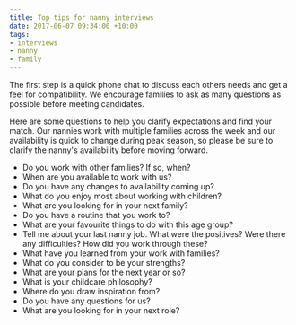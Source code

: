 ```yaml
---
title: Top tips for nanny interviews
date: 2017-06-07 09:34:00 +10:00
tags:
- interviews
- nanny
- family
---
```


The first step is a quick phone chat to discuss each others needs and get a feel for compatibility. We encourage families to ask as many questions as possible before meeting candidates.

Here are some questions to help you clarify expectations and find your match. Our nannies work with multiple families across the week and our availability is quick to change during peak season, so please be sure to clarify the nanny's availability before moving forward. 

* Do you work with other families? If so, when? 
* When are you available to work with us? 
* Do you have any changes to availability coming up? 
* What do you enjoy most about working with children? 
* What are you looking for in your next family? 
* Do you have a routine that you work to? 
* What are your favourite things to do with this age group? 
* Tell me about your last nanny job. What were the positives? Were there any difficulties? How did you work through these? 
* What have you learned from your work with families? 
* What do you consider to be your strengths? 
* What are your plans for the next year or so? 
* What is your childcare philosophy? 
* Where do you draw inspiration from? 
* Do you have any questions for us? 
* What are you looking for in your next role? 